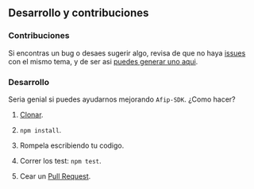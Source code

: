 ## Desarrollo y contribuciones

### Contribuciones

Si encontras un bug o desaes sugerir algo, revisa de que no haya [issues](https://github.com/valiulab/Afip-SDK/issues) con el mismo tema, y de ser asi [puedes generar uno aqui](https://github.com/valiulab/Afip-SDK/issues/new).

### Desarrollo

Seria genial si puedes ayudarnos mejorando `Afip-SDK`. ¿Como hacer?

1. [Clonar](https://github.com/valiulab/Afip-SDK).

2. `npm install`.

3. Rompela escribiendo tu codigo.

4. Correr los test: `npm test`.

5. Cear un [Pull Request](https://github.com/valiulab/Afip-SDK/compare).

